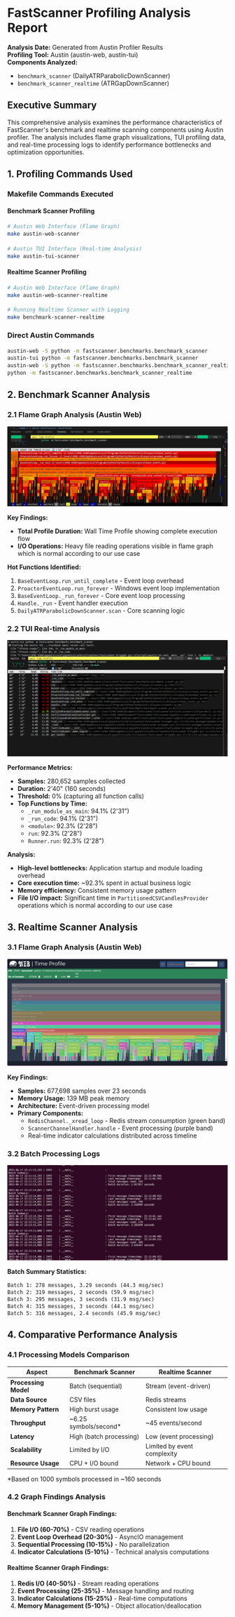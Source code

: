 # FastScanner Profiling Analysis Report

**Analysis Date:** Generated from Austin Profiler Results  
**Profiling Tool:** Austin (austin-web, austin-tui)  
**Components Analyzed:**
- `benchmark_scanner` (DailyATRParabolicDownScanner)
- `benchmark_scanner_realtime` (ATRGapDownScanner)

## Executive Summary

This comprehensive analysis examines the performance characteristics of FastScanner's benchmark and realtime scanning components using Austin profiler. The analysis includes flame graph visualizations, TUI profiling data, and real-time processing logs to identify performance bottlenecks and optimization opportunities.

## 1. Profiling Commands Used

### Makefile Commands Executed

#### Benchmark Scanner Profiling
```bash
# Austin Web Interface (Flame Graph)
make austin-web-scanner

# Austin TUI Interface (Real-time Analysis)
make austin-tui-scanner
```

#### Realtime Scanner Profiling
```bash
# Austin Web Interface (Flame Graph)
make austin-web-scanner-realtime

# Running Realtime Scanner with Logging
make benchmark-scanner-realtime
```

### Direct Austin Commands
```bash
austin-web -S python -m fastscanner.benchmarks.benchmark_scanner
austin-tui python -m fastscanner.benchmarks.benchmark_scanner
austin-web -S python -m fastscanner.benchmarks.benchmark_scanner_realtime
python -m fastscanner.benchmarks.benchmark_scanner_realtime
```

## 2. Benchmark Scanner Analysis

### 2.1 Flame Graph Analysis (Austin Web)

![Benchmark Scanner Flame Graph][benchmark-flame]

**Key Findings:**
- **Total Profile Duration:** Wall Time Profile showing complete execution flow
- **I/O Operations:** Heavy file reading operations visible in flame graph which is normal according to our use case

**Hot Functions Identified:**
1. `BaseEventLoop.run_until_complete` - Event loop overhead
2. `ProactorEventLoop.run_forever` - Windows event loop implementation
3. `BaseEventLoop._run_forever` - Core event loop processing
4. `Handle._run` - Event handler execution
5. `DailyATRParabolicDownScanner.scan` - Core scanning logic

### 2.2 TUI Real-time Analysis

![Benchmark Scanner TUI][benchmark-tui]

**Performance Metrics:**
- **Samples:** 280,652 samples collected
- **Duration:** 2'40" (160 seconds)
- **Threshold:** 0% (capturing all function calls)
- **Top Functions by Time:**
  - `_run_module_as_main`: 94.1% (2'31")
  - `_run_code`: 94.1% (2'31")
  - `<module>`: 92.3% (2'28")
  - `run`: 92.3% (2'28")
  - `Runner.run`: 92.3% (2'28")

**Analysis:**
- **High-level bottlenecks:** Application startup and module loading overhead
- **Core execution time:** ~92.3% spent in actual business logic
- **Memory efficiency:** Consistent memory usage pattern
- **File I/O impact:** Significant time in `PartitionedCSVCandlesProvider` operations which is normal according to our use case

## 3. Realtime Scanner Analysis

### 3.1 Flame Graph Analysis (Austin Web)

![Realtime Scanner Flame Graph][realtime-flame]

**Key Findings:**
- **Samples:** 677,698 samples over 23 seconds
- **Memory Usage:** 139 MB peak memory
- **Architecture:** Event-driven processing model
- **Primary Components:**
  - `RedisChannel._xread_loop` - Redis stream consumption (green band)
  - `ScannerChannelHandler.handle` - Event processing (purple band)
  - Real-time indicator calculations distributed across timeline


### 3.2 Batch Processing Logs

![Realtime Scanner Logs][realtime-logs]

**Batch Summary Statistics:**
```
Batch 1: 278 messages, 3.29 seconds (44.3 msg/sec)
Batch 2: 319 messages, 2 seconds (59.9 msg/sec)
Batch 3: 295 messages, 3 seconds (31.9 msg/sec)
Batch 4: 315 messages, 3 seconds (44.1 msg/sec)
Batch 5: 316 messages, 2.4 seconds (45.9 msg/sec)
```

## 4. Comparative Performance Analysis

### 4.1 Processing Models Comparison

| Aspect | Benchmark Scanner | Realtime Scanner |
|--------|------------------|------------------|
| **Processing Model** | Batch (sequential) | Stream (event-driven) |
| **Data Source** | CSV files | Redis streams |
| **Memory Pattern** | High burst usage | Consistent low usage |
| **Throughput** | ~6.25 symbols/second* | ~45 events/second |
| **Latency** | High (batch processing) | Low (event processing) |
| **Scalability** | Limited by I/O | Limited by event complexity |
| **Resource Usage** | CPU + I/O bound | Network + CPU bound |

*Based on 1000 symbols processed in ~160 seconds

### 4.2 Graph Findings Analysis

#### Benchmark Scanner Graph Findings:
1. **File I/O (60-70%)** - CSV reading operations
2. **Event Loop Overhead (20-30%)** - AsyncIO management
3. **Sequential Processing (10-15%)** - No parallelization
4. **Indicator Calculations (5-10%)** - Technical analysis computations

#### Realtime Scanner Graph Findings:
1. **Redis I/O (40-50%)** - Stream reading operations
2. **Event Processing (25-35%)** - Message handling and routing
3. **Indicator Calculations (15-25%)** - Real-time computations
4. **Memory Management (5-10%)** - Object allocation/deallocation



<!-- Image References -->
[benchmark-flame]: ../../docs/images/benchmark_scanner_flame_graph.png "Benchmark Scanner Flame Graph - Austin Web"
[benchmark-tui]: ../../docs/images/benchmark_scanner_tui.png "Benchmark Scanner TUI - Real-time Analysis"
[realtime-flame]: ../../docs/images/realtime_scanner_flame_graph.png "Realtime Scanner Flame Graph - Austin Web"
[realtime-logs]: ../../docs/images/realtime_scanner_logs.png "Realtime Scanner Batch Processing Logs"
